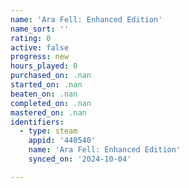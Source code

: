 ```yaml
---
name: 'Ara Fell: Enhanced Edition'
name_sort: ''
rating: 0
active: false
progress: new
hours_played: 0
purchased_on: .nan
started_on: .nan
beaten_on: .nan
completed_on: .nan
mastered_on: .nan
identifiers:
  - type: steam
    appid: '440540'
    name: 'Ara Fell: Enhanced Edition'
    synced_on: '2024-10-04'

---
```

